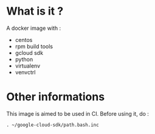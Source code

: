 # What is it ?
A docker image with :
 - centos
 - rpm build tools
 - gcloud sdk
 - python
 - virtualenv
 - venvctrl

# Other informations
This image is aimed to be used in CI. Before using it, do : 
```
. ~/google-cloud-sdk/path.bash.inc
```
